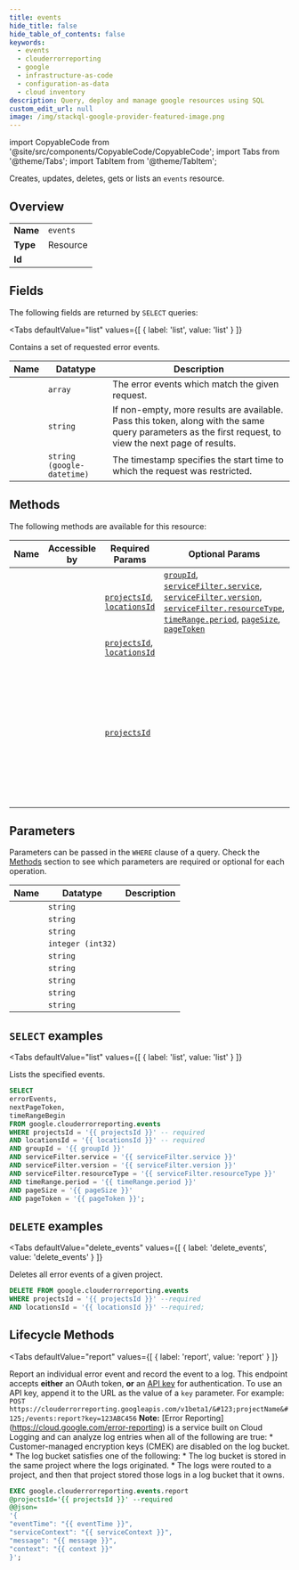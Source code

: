 ```yaml
--- 
title: events
hide_title: false
hide_table_of_contents: false
keywords:
  - events
  - clouderrorreporting
  - google
  - infrastructure-as-code
  - configuration-as-data
  - cloud inventory
description: Query, deploy and manage google resources using SQL
custom_edit_url: null
image: /img/stackql-google-provider-featured-image.png
---
```


import CopyableCode from '@site/src/components/CopyableCode/CopyableCode';
import Tabs from '@theme/Tabs';
import TabItem from '@theme/TabItem';

Creates, updates, deletes, gets or lists an <code>events</code> resource.

## Overview
<table><tbody>
<tr><td><b>Name</b></td><td><code>events</code></td></tr>
<tr><td><b>Type</b></td><td>Resource</td></tr>
<tr><td><b>Id</b></td><td><CopyableCode code="google.clouderrorreporting.events" /></td></tr>
</tbody></table>

## Fields

The following fields are returned by `SELECT` queries:

<Tabs
    defaultValue="list"
    values={[
        { label: 'list', value: 'list' }
    ]}
>
<TabItem value="list">

Contains a set of requested error events.

<table>
<thead>
    <tr>
    <th>Name</th>
    <th>Datatype</th>
    <th>Description</th>
    </tr>
</thead>
<tbody>
<tr>
    <td><CopyableCode code="errorEvents" /></td>
    <td><code>array</code></td>
    <td>The error events which match the given request.</td>
</tr>
<tr>
    <td><CopyableCode code="nextPageToken" /></td>
    <td><code>string</code></td>
    <td>If non-empty, more results are available. Pass this token, along with the same query parameters as the first request, to view the next page of results.</td>
</tr>
<tr>
    <td><CopyableCode code="timeRangeBegin" /></td>
    <td><code>string (google-datetime)</code></td>
    <td>The timestamp specifies the start time to which the request was restricted.</td>
</tr>
</tbody>
</table>
</TabItem>
</Tabs>

## Methods

The following methods are available for this resource:

<table>
<thead>
    <tr>
    <th>Name</th>
    <th>Accessible by</th>
    <th>Required Params</th>
    <th>Optional Params</th>
    <th>Description</th>
    </tr>
</thead>
<tbody>
<tr>
    <td><a href="#list"><CopyableCode code="list" /></a></td>
    <td><CopyableCode code="select" /></td>
    <td><a href="#parameter-projectsId"><code>projectsId</code></a>, <a href="#parameter-locationsId"><code>locationsId</code></a></td>
    <td><a href="#parameter-groupId"><code>groupId</code></a>, <a href="#parameter-serviceFilter.service"><code>serviceFilter.service</code></a>, <a href="#parameter-serviceFilter.version"><code>serviceFilter.version</code></a>, <a href="#parameter-serviceFilter.resourceType"><code>serviceFilter.resourceType</code></a>, <a href="#parameter-timeRange.period"><code>timeRange.period</code></a>, <a href="#parameter-pageSize"><code>pageSize</code></a>, <a href="#parameter-pageToken"><code>pageToken</code></a></td>
    <td>Lists the specified events.</td>
</tr>
<tr>
    <td><a href="#delete_events"><CopyableCode code="delete_events" /></a></td>
    <td><CopyableCode code="delete" /></td>
    <td><a href="#parameter-projectsId"><code>projectsId</code></a>, <a href="#parameter-locationsId"><code>locationsId</code></a></td>
    <td></td>
    <td>Deletes all error events of a given project.</td>
</tr>
<tr>
    <td><a href="#report"><CopyableCode code="report" /></a></td>
    <td><CopyableCode code="exec" /></td>
    <td><a href="#parameter-projectsId"><code>projectsId</code></a></td>
    <td></td>
    <td>Report an individual error event and record the event to a log. This endpoint accepts **either** an OAuth token, **or** an [API key](https://support.google.com/cloud/answer/6158862) for authentication. To use an API key, append it to the URL as the value of a `key` parameter. For example: `POST https://clouderrorreporting.googleapis.com/v1beta1/&#123;projectName&#125;/events:report?key=123ABC456` **Note:** [Error Reporting] (https://cloud.google.com/error-reporting) is a service built on Cloud Logging and can analyze log entries when all of the following are true: * Customer-managed encryption keys (CMEK) are disabled on the log bucket. * The log bucket satisfies one of the following: * The log bucket is stored in the same project where the logs originated. * The logs were routed to a project, and then that project stored those logs in a log bucket that it owns.</td>
</tr>
</tbody>
</table>

## Parameters

Parameters can be passed in the `WHERE` clause of a query. Check the [Methods](#methods) section to see which parameters are required or optional for each operation.

<table>
<thead>
    <tr>
    <th>Name</th>
    <th>Datatype</th>
    <th>Description</th>
    </tr>
</thead>
<tbody>
<tr id="parameter-locationsId">
    <td><CopyableCode code="locationsId" /></td>
    <td><code>string</code></td>
    <td></td>
</tr>
<tr id="parameter-projectsId">
    <td><CopyableCode code="projectsId" /></td>
    <td><code>string</code></td>
    <td></td>
</tr>
<tr id="parameter-groupId">
    <td><CopyableCode code="groupId" /></td>
    <td><code>string</code></td>
    <td></td>
</tr>
<tr id="parameter-pageSize">
    <td><CopyableCode code="pageSize" /></td>
    <td><code>integer (int32)</code></td>
    <td></td>
</tr>
<tr id="parameter-pageToken">
    <td><CopyableCode code="pageToken" /></td>
    <td><code>string</code></td>
    <td></td>
</tr>
<tr id="parameter-serviceFilter.resourceType">
    <td><CopyableCode code="serviceFilter.resourceType" /></td>
    <td><code>string</code></td>
    <td></td>
</tr>
<tr id="parameter-serviceFilter.service">
    <td><CopyableCode code="serviceFilter.service" /></td>
    <td><code>string</code></td>
    <td></td>
</tr>
<tr id="parameter-serviceFilter.version">
    <td><CopyableCode code="serviceFilter.version" /></td>
    <td><code>string</code></td>
    <td></td>
</tr>
<tr id="parameter-timeRange.period">
    <td><CopyableCode code="timeRange.period" /></td>
    <td><code>string</code></td>
    <td></td>
</tr>
</tbody>
</table>

## `SELECT` examples

<Tabs
    defaultValue="list"
    values={[
        { label: 'list', value: 'list' }
    ]}
>
<TabItem value="list">

Lists the specified events.

```sql
SELECT
errorEvents,
nextPageToken,
timeRangeBegin
FROM google.clouderrorreporting.events
WHERE projectsId = '{{ projectsId }}' -- required
AND locationsId = '{{ locationsId }}' -- required
AND groupId = '{{ groupId }}'
AND serviceFilter.service = '{{ serviceFilter.service }}'
AND serviceFilter.version = '{{ serviceFilter.version }}'
AND serviceFilter.resourceType = '{{ serviceFilter.resourceType }}'
AND timeRange.period = '{{ timeRange.period }}'
AND pageSize = '{{ pageSize }}'
AND pageToken = '{{ pageToken }}';
```
</TabItem>
</Tabs>


## `DELETE` examples

<Tabs
    defaultValue="delete_events"
    values={[
        { label: 'delete_events', value: 'delete_events' }
    ]}
>
<TabItem value="delete_events">

Deletes all error events of a given project.

```sql
DELETE FROM google.clouderrorreporting.events
WHERE projectsId = '{{ projectsId }}' --required
AND locationsId = '{{ locationsId }}' --required;
```
</TabItem>
</Tabs>


## Lifecycle Methods

<Tabs
    defaultValue="report"
    values={[
        { label: 'report', value: 'report' }
    ]}
>
<TabItem value="report">

Report an individual error event and record the event to a log. This endpoint accepts **either** an OAuth token, **or** an [API key](https://support.google.com/cloud/answer/6158862) for authentication. To use an API key, append it to the URL as the value of a `key` parameter. For example: `POST https://clouderrorreporting.googleapis.com/v1beta1/&#123;projectName&#125;/events:report?key=123ABC456` **Note:** [Error Reporting] (https://cloud.google.com/error-reporting) is a service built on Cloud Logging and can analyze log entries when all of the following are true: * Customer-managed encryption keys (CMEK) are disabled on the log bucket. * The log bucket satisfies one of the following: * The log bucket is stored in the same project where the logs originated. * The logs were routed to a project, and then that project stored those logs in a log bucket that it owns.

```sql
EXEC google.clouderrorreporting.events.report 
@projectsId='{{ projectsId }}' --required 
@@json=
'{
"eventTime": "{{ eventTime }}", 
"serviceContext": "{{ serviceContext }}", 
"message": "{{ message }}", 
"context": "{{ context }}"
}';
```
</TabItem>
</Tabs>
